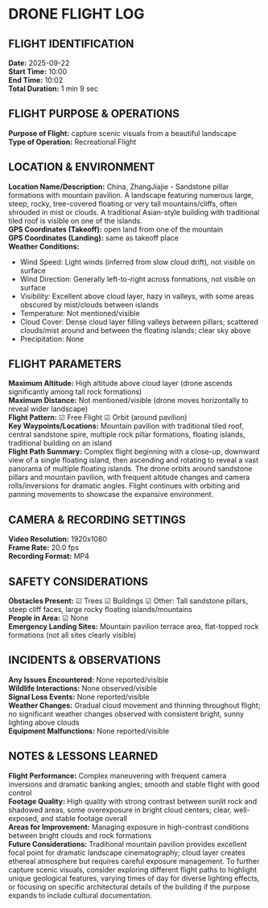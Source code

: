# DRONE FLIGHT LOG

## FLIGHT IDENTIFICATION

**Date:** 2025-09-22  
**Start Time:** 10:00  
**End Time:** 10:02  
**Total Duration:** 1 min 9 sec

## FLIGHT PURPOSE & OPERATIONS

**Purpose of Flight:** capture scenic visuals from a beautiful landscape  
**Type of Operation:** Recreational Flight

## LOCATION & ENVIRONMENT

**Location Name/Description:** China, ZhangJiajie - Sandstone pillar formations with mountain pavilion. A landscape featuring numerous large, steep, rocky, tree-covered floating or very tall mountains/cliffs, often shrouded in mist or clouds. A traditional Asian-style building with traditional tiled roof is visible on one of the islands.  
**GPS Coordinates (Takeoff):** open land from one of the mountain  
**GPS Coordinates (Landing):** same as takeoff place  
**Weather Conditions:**
- Wind Speed: Light winds (inferred from slow cloud drift), not visible on surface
- Wind Direction: Generally left-to-right across formations, not visible on surface
- Visibility: Excellent above cloud layer, hazy in valleys, with some areas obscured by mist/clouds between islands
- Temperature: Not mentioned/visible
- Cloud Cover: Dense cloud layer filling valleys between pillars; scattered clouds/mist around and between the floating islands; clear sky above
- Precipitation: None

## FLIGHT PARAMETERS

**Maximum Altitude:** High altitude above cloud layer (drone ascends significantly among tall rock formations)  
**Maximum Distance:** Not mentioned/visible (drone moves horizontally to reveal wider landscape)  
**Flight Pattern:** ☑ Free Flight ☑ Orbit (around pavilion)  
**Key Waypoints/Locations:** Mountain pavilion with traditional tiled roof, central sandstone spire, multiple rock pillar formations, floating islands, traditional building on an island  
**Flight Path Summary:** Complex flight beginning with a close-up, downward view of a single floating island, then ascending and rotating to reveal a vast panorama of multiple floating islands. The drone orbits around sandstone pillars and mountain pavilion, with frequent altitude changes and camera rolls/inversions for dramatic angles. Flight continues with orbiting and panning movements to showcase the expansive environment.

## CAMERA & RECORDING SETTINGS

**Video Resolution:** 1920x1080  
**Frame Rate:** 20.0 fps  
**Recording Format:** MP4

## SAFETY CONSIDERATIONS

**Obstacles Present:** ☑ Trees ☑ Buildings ☑ Other: Tall sandstone pillars, steep cliff faces, large rocky floating islands/mountains  
**People in Area:** ☑ None  
**Emergency Landing Sites:** Mountain pavilion terrace area, flat-topped rock formations (not all sites clearly visible)

## INCIDENTS & OBSERVATIONS

**Any Issues Encountered:** None reported/visible  
**Wildlife Interactions:** None observed/visible  
**Signal Loss Events:** None reported/visible  
**Weather Changes:** Gradual cloud movement and thinning throughout flight; no significant weather changes observed with consistent bright, sunny lighting above clouds  
**Equipment Malfunctions:** None reported/visible

## NOTES & LESSONS LEARNED

**Flight Performance:** Complex maneuvering with frequent camera inversions and dramatic banking angles; smooth and stable flight with good control  
**Footage Quality:** High quality with strong contrast between sunlit rock and shadowed areas, some overexposure in bright cloud centers; clear, well-exposed, and stable footage overall  
**Areas for Improvement:** Managing exposure in high-contrast conditions between bright clouds and rock formations  
**Future Considerations:** Traditional mountain pavilion provides excellent focal point for dramatic landscape cinematography; cloud layer creates ethereal atmosphere but requires careful exposure management. To further capture scenic visuals, consider exploring different flight paths to highlight unique geological features, varying times of day for diverse lighting effects, or focusing on specific architectural details of the building if the purpose expands to include cultural documentation.